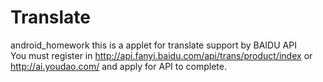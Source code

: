# Translate
 android_homework
this is a applet for translate 
support by BAIDU API 
<br>
You must register in http://api.fanyi.baidu.com/api/trans/product/index or http://ai.youdao.com/ and apply for API to complete.
